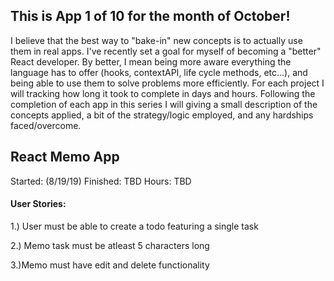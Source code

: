 ## This is App 1 of 10 for the month of October!
I believe that the best way to "bake-in" new concepts is to actually use them in real apps. I've recently set a goal for myself of becoming a "better" React developer. By better, I mean being more aware everything the language has to offer (hooks, contextAPI, life cycle methods, etc...), and being able to use them to solve problems more efficiently. For each project I will tracking how long it took to complete in days and hours. Following the completion of each app in this series I will giving a small description of the concepts applied, a bit of the strategy/logic employed, and any hardships faced/overcome.

## React Memo App
Started: (8/19/19)
Finished: TBD
Hours: TBD

#### User Stories:
1.) User must be able to create a todo featuring a single task

2.) Memo task must be atleast 5 characters long

3.)Memo must have edit and delete functionality

